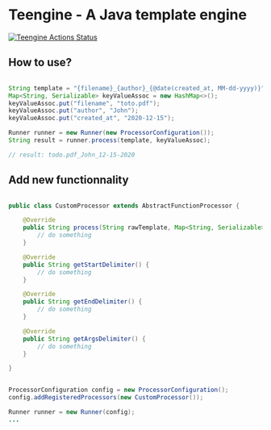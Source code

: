 # Teengine - A Java template engine

[![Teengine Actions Status](https://github.com/trodix/teengine/actions/workflows/maven.yml/badge.svg)](https://github.com/trodix/teengine/actions)

## How to use?

```java

String template = "{filename}_{author}_{@date(created_at, MM-dd-yyyy)}";
Map<String, Serializable> keyValueAssoc = new HashMap<>();
keyValueAssoc.put("filename", "toto.pdf");
keyValueAssoc.put("author", "John");
keyValueAssoc.put("created_at", "2020-12-15");

Runner runner = new Runner(new ProcessorConfiguration());
String result = runner.process(template, keyValueAssoc);

// result: todo.pdf_John_12-15-2020

```

## Add new functionnality

```java

public class CustomProcessor extends AbstractFunctionProcessor {

    @Override
    public String process(String rawTemplate, Map<String, Serializable> keyValueAssoc) {
        // do something
    }

    @Override
    public String getStartDelimiter() {
        // do something
    }

    @Override
    public String getEndDelimiter() {
        // do something
    }

    @Override
    public String getArgsDelimiter() {
        // do something
    }

}


ProcessorConfiguration config = new ProcessorConfiguration();
config.addRegisteredProcessors(new CustomProcessor());

Runner runner = new Runner(config);
...

```
